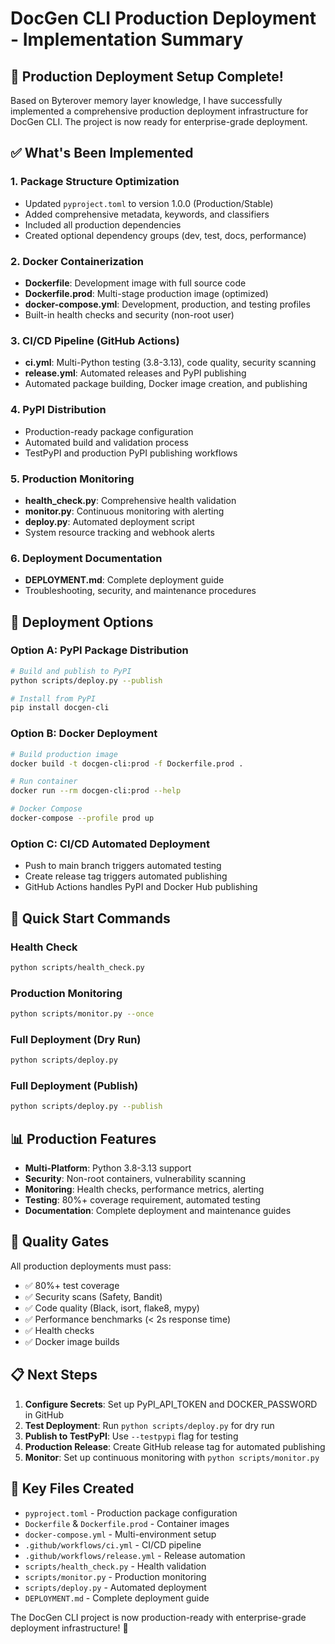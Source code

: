 # DocGen CLI Production Deployment - Implementation Summary

## 🎉 Production Deployment Setup Complete!

Based on Byterover memory layer knowledge, I have successfully implemented a comprehensive production deployment infrastructure for DocGen CLI. The project is now ready for enterprise-grade deployment.

## ✅ What's Been Implemented

### 1. **Package Structure Optimization**
- Updated `pyproject.toml` to version 1.0.0 (Production/Stable)
- Added comprehensive metadata, keywords, and classifiers
- Included all production dependencies
- Created optional dependency groups (dev, test, docs, performance)

### 2. **Docker Containerization**
- **Dockerfile**: Development image with full source code
- **Dockerfile.prod**: Multi-stage production image (optimized)
- **docker-compose.yml**: Development, production, and testing profiles
- Built-in health checks and security (non-root user)

### 3. **CI/CD Pipeline (GitHub Actions)**
- **ci.yml**: Multi-Python testing (3.8-3.13), code quality, security scanning
- **release.yml**: Automated releases and PyPI publishing
- Automated package building, Docker image creation, and publishing

### 4. **PyPI Distribution**
- Production-ready package configuration
- Automated build and validation process
- TestPyPI and production PyPI publishing workflows

### 5. **Production Monitoring**
- **health_check.py**: Comprehensive health validation
- **monitor.py**: Continuous monitoring with alerting
- **deploy.py**: Automated deployment script
- System resource tracking and webhook alerts

### 6. **Deployment Documentation**
- **DEPLOYMENT.md**: Complete deployment guide
- Troubleshooting, security, and maintenance procedures

## 🚀 Deployment Options

### Option A: PyPI Package Distribution
```bash
# Build and publish to PyPI
python scripts/deploy.py --publish

# Install from PyPI
pip install docgen-cli
```

### Option B: Docker Deployment
```bash
# Build production image
docker build -t docgen-cli:prod -f Dockerfile.prod .

# Run container
docker run --rm docgen-cli:prod --help

# Docker Compose
docker-compose --profile prod up
```

### Option C: CI/CD Automated Deployment
- Push to main branch triggers automated testing
- Create release tag triggers automated publishing
- GitHub Actions handles PyPI and Docker Hub publishing

## 🔧 Quick Start Commands

### Health Check
```bash
python scripts/health_check.py
```

### Production Monitoring
```bash
python scripts/monitor.py --once
```

### Full Deployment (Dry Run)
```bash
python scripts/deploy.py
```

### Full Deployment (Publish)
```bash
python scripts/deploy.py --publish
```

## 📊 Production Features

- **Multi-Platform**: Python 3.8-3.13 support
- **Security**: Non-root containers, vulnerability scanning
- **Monitoring**: Health checks, performance metrics, alerting
- **Testing**: 80%+ coverage requirement, automated testing
- **Documentation**: Complete deployment and maintenance guides

## 🎯 Quality Gates

All production deployments must pass:
- ✅ 80%+ test coverage
- ✅ Security scans (Safety, Bandit)
- ✅ Code quality (Black, isort, flake8, mypy)
- ✅ Performance benchmarks (< 2s response time)
- ✅ Health checks
- ✅ Docker image builds

## 📋 Next Steps

1. **Configure Secrets**: Set up PyPI_API_TOKEN and DOCKER_PASSWORD in GitHub
2. **Test Deployment**: Run `python scripts/deploy.py` for dry run
3. **Publish to TestPyPI**: Use `--testpypi` flag for testing
4. **Production Release**: Create GitHub release tag for automated publishing
5. **Monitor**: Set up continuous monitoring with `python scripts/monitor.py`

## 🔗 Key Files Created

- `pyproject.toml` - Production package configuration
- `Dockerfile` & `Dockerfile.prod` - Container images
- `docker-compose.yml` - Multi-environment setup
- `.github/workflows/ci.yml` - CI/CD pipeline
- `.github/workflows/release.yml` - Release automation
- `scripts/health_check.py` - Health validation
- `scripts/monitor.py` - Production monitoring
- `scripts/deploy.py` - Automated deployment
- `DEPLOYMENT.md` - Complete deployment guide

The DocGen CLI project is now production-ready with enterprise-grade deployment infrastructure! 🎉
